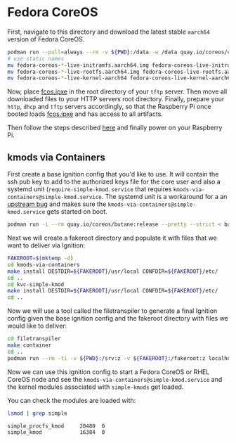 # Fedora CoreOS

First, navigate to this directory and download the latest stable `aarch64`
version of Fedora CoreOS.

```bash
podman run --pull=always --rm -v ${PWD}:/data -w /data quay.io/coreos/coreos-installer:release download -f pxe --architecture aarch64
# use static names
mv fedora-coreos-*-live-initramfs.aarch64.img fedora-coreos-live-initramfs.aarch64.img
mv fedora-coreos-*-live-rootfs.aarch64.img fedora-coreos-live-rootfs.aarch64.img
mv fedora-coreos-*-live-kernel-aarch64 fedora-coreos-live-kernel-aarch64.gz
```

Now, place [fcos.ipxe](fcos.ipxe) in the root directory of your `tftp` server.
Then move all downloaded files to your HTTP servers root directory. Finally,
prepare your `http`, `dhcp` and `tftp` servers accordingly, so that the
Raspberry Pi once booted loads [fcos.ipxe](fcos.ipxe) and has access to all
artifacts.

Then follow the steps described [here](../../../README.md#use) and finally power
on your Raspberry Pi.

## kmods via Containers

First create a base ignition config that you'd like to use. It will contain the
ssh pub key to add to the authorized keys file for the core user and also a
systemd unit (`require-simple-kmod.service` that requires
`kmods-via-containers@simple-kmod.service`. The systemd unit is a workaround for
a an [upstream bug](https://github.com/coreos/ignition/issues/586) and makes
sure the `kmods-via-containers@simple-kmod.service` gets started on boot.

```bash
podman run -i --rm quay.io/coreos/butane:release --pretty --strict < base.bu > base.ign
```

Next we will create a fakeroot directory and populate it with files that we want
to deliver via Ignition:

```bash
FAKEROOT=$(mktemp -d)
cd kmods-via-containers
make install DESTDIR=${FAKEROOT}/usr/local CONFDIR=${FAKEROOT}/etc/
cd ..
cd kvc-simple-kmod
make install DESTDIR=${FAKEROOT}/usr/local CONFDIR=${FAKEROOT}/etc/
cd ..
```

Now we will use a tool called the filetranspiler to generate a final Ignition
config given the base ignition config and the fakeroot directory with files we
would like to deliver:

```bash
cd filetranspiler
make container
cd ..
podman run --rm -ti -v ${PWD}:/srv:z -v ${FAKEROOT}:/fakeroot:z localhost/filetranspiler:latest -i base.ign -f /fakeroot > fcos.ign
```

Now we can use this ignition config to start a Fedora CoreOS or RHEL CoreOS node
and see the `kmods-via-containers@simple-kmod.service` and the kernel modules
associated with `simple-kmods` get loaded.

You can check the modules are loaded with:

```bash
lsmod | grep simple

simple_procfs_kmod     20480  0
simple_kmod            16384  0
```

[oras]: https://github.com/oras-project/oras
